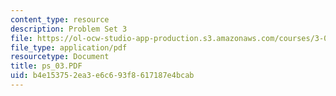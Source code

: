 ```yaml
---
content_type: resource
description: Problem Set 3
file: https://ol-ocw-studio-app-production.s3.amazonaws.com/courses/3-00-thermodynamics-of-materials-fall-2002/b4e153752ea3e6c693f8617187e4bcab_ps_03.PDF
file_type: application/pdf
resourcetype: Document
title: ps_03.PDF
uid: b4e15375-2ea3-e6c6-93f8-617187e4bcab
---
```

